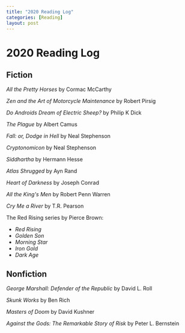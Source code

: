 ```yaml
---
title: "2020 Reading Log"
categories: [Reading]
layout: post
---
```

# 2020 Reading Log

## Fiction
_All the Pretty Horses_ by Cormac McCarthy

_Zen and the Art of Motorcycle Maintenance_ by Robert Pirsig

_Do Androids Dream of Electric Sheep?_ by Philip K Dick

_The Plague_ by Albert Camus

_Fall: or, Dodge in Hell_ by Neal Stephenson

_Cryptonomicon_ by Neal Stephenson

_Siddhartha_ by Hermann Hesse

_Atlas Shrugged_ by Ayn Rand

_Heart of Darkness_ by Joseph Conrad

_All the King's Men_ by Robert Penn Warren

_Cry Me a River_ by T.R. Pearson

The Red Rising series by Pierce Brown:
* _Red Rising_
* _Golden Son_
* _Morning Star_
* _Iron Gold_
* _Dark Age_

## Nonfiction
_George Marshall: Defender of the Republic_ by David L. Roll

_Skunk Works_ by Ben Rich

_Masters of Doom_ by David Kushner

_Against the Gods: The Remarkable Story of Risk_ by Peter L. Bernstein
